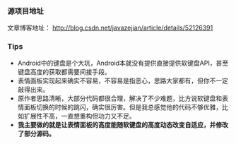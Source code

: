 ### 源项目地址
文章博客地址： http://blog.csdn.net/javazejian/article/details/52126391
### Tips
- Android中的键盘是个大坑，Android本就没有提供直接提供软键盘API，甚至键盘高度的获取都需要间接手段。
- 表情面板实现起来确实不容易，不容易是指恶心，思路大家都有，但你不一定敲得出来。
- 原作者思路清晰，大部分代码都很合理，解决了不少难题，比方说软键盘和表情面板切换的时候的跳闪，确实很厉害。但是我总感觉他的代码不够优雅，比如扩展性不高，一直想重构但功力又不足。
- **我主要做的就是让表情面板的高度能随软键盘的高度动态改变自适应，并修改了部分源码。**
